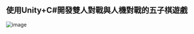 ## 使用Unity+C#開發雙人對戰與人機對戰的五子棋遊戲
![image](https://github.com/user-attachments/assets/2121a5fb-6ac4-4514-9648-e5df625291d4)

